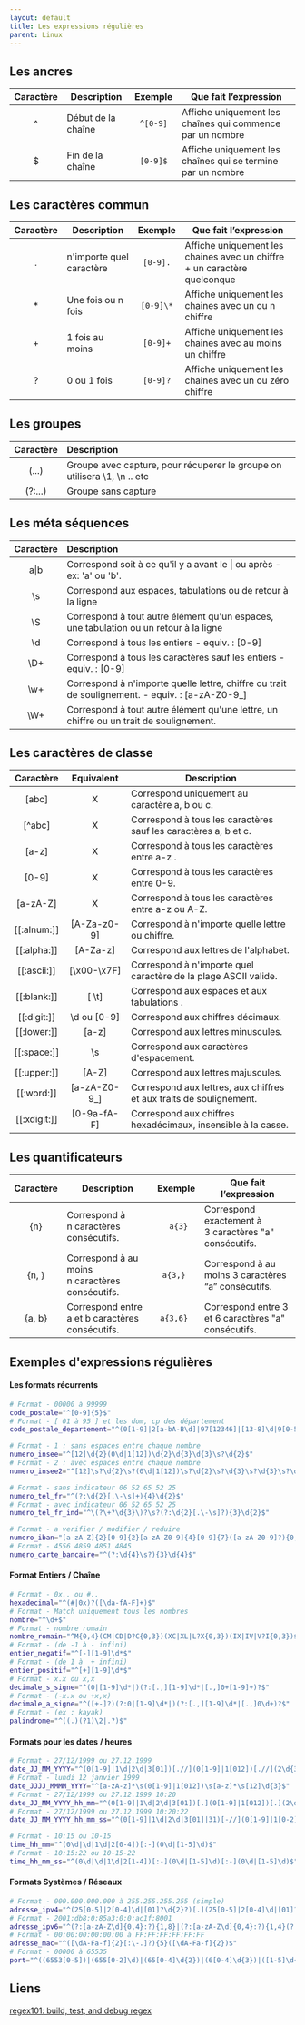 ```yaml
---
layout: default
title: Les expressions régulières
parent: Linux
---
```


## Les ancres

| Caractère | Description        | Exemple  | Que fait l’expression                                       |
| :-------: | ------------------ | :------: | ----------------------------------------------------------- |
|     ^     | Début de la chaîne | `^[0-9]` | Affiche uniquement les chaînes qui commence par un nombre   |
|     $     | Fin de la chaîne   | `[0-9]$` | Affiche uniquement les chaînes qui se termine par un nombre |

## Les caractères commun

| Caractère | Description              |  Exemple  | Que fait l’expression                                                    |
| :-------: | ------------------------ | :-------: | ------------------------------------------------------------------------ |
|     .     | n'importe quel caractère | `[0-9].`  | Affiche uniquement les chaines avec un chiffre + un caractère quelconque |
|    \*     | Une fois ou n fois       | `[0-9]\*` | Affiche uniquement les chaines avec un ou n chiffre                      |
|     +     | 1 fois au moins          | `[0-9]+`  | Affiche uniquement les chaines avec au moins un chiffre                  |
|     ?     | 0 ou 1 fois              | `[0-9]?`  | Affiche uniquement les chaines avec un ou zéro chiffre                   |

## Les groupes

| Caractère | Description                                                              |
| :-------: | :----------------------------------------------------------------------- |
|   (...)   | Groupe avec capture, pour récuperer le groupe on utilisera \1, \n .. etc |
|  (?:...)  | Groupe sans capture                                                      |

## Les méta séquences

| Caractère | Description                                                                                     |
| :-------: | :---------------------------------------------------------------------------------------------- |
|   a\|b    | Correspond soit à ce qu'il y a avant le \| ou après - ex: 'a' ou 'b'.                           |
|    \s     | Correspond aux espaces, tabulations ou de retour à la ligne                                     |
|    \S     | Correspond à tout autre élément qu'un espaces, une tabulation ou un retour à la ligne           |
|    \d     | Correspond à tous les entiers - equiv. : [0-9]                                                  |
|    \D+    | Correspond à tous les caractères sauf les entiers - equiv. : [0-9]                              |
|    \w+    | Correspond à n'importe quelle lettre, chiffre ou trait de soulignement. - equiv. : [a-zA-Z0-9_] |
|    \W+    | Correspond à tout autre élément qu'une lettre, un chiffre ou un trait de soulignement.          |

## Les caractères de classe

|   Caractère    |  Equivalent  | Description                                                         |
| :------------: | :----------: | ------------------------------------------------------------------- |
|     [abc]      |      X       | Correspond uniquement au caractère a, b ou c.                       |
|    [\^abc]     |      X       | Correspond à tous les caractères sauf les caractères a, b et c.     |
|     [a-z]      |      X       | Correspond à tous les caractères entre a-z .                        |
|     [0-9]      |      X       | Correspond à tous les caractères entre 0-9.                         |
|    [a-zA-Z]    |      X       | Correspond à tous les caractères entre a-z ou A-Z.                  |
| [\[:alnum:]\]  | [A-Za-z0-9]  | Correspond à n'importe quelle lettre ou chiffre.                    |
| [\[:alpha:]\]  |   [A-Za-z]   | Correspond aux lettres de l'alphabet.                               |
| [\[:ascii:]\]  | [\x00-\x7F]  | Correspond à n'importe quel caractère de la plage ASCII valide.     |
| [\[:blank:]\]  |    [ \t]     | Correspond aux espaces et aux tabulations .                         |
| [\[:digit:]\]  | \d ou [0-9]  | Correspond aux chiffres décimaux.                                   |
| [\[:lower:]\]  |    [a-z]     | Correspond aux lettres minuscules.                                  |
| [\[:space:]\]  |     \\s      | Correspond aux caractères d'espacement.                             |
| [\[:upper:]\]  |    [A-Z]     | Correspond aux lettres majuscules.                                  |
|  [\[:word:]\]  | [a-zA-Z0-9_] | Correspond aux lettres, aux chiffres et aux traits de soulignement. |
| [\[:xdigit:]\] | [0-9a-fA-F]  | Correspond aux chiffres hexadécimaux, insensible à la casse.        |

## Les quantificateurs

| Caractère | Description                                     |  Exemple  | Que fait l’expression                                 |
| :-------: | ----------------------------------------------- | :-------: | ----------------------------------------------------- |
|    {n}    | Correspond à n caractères consécutifs.          |  ` a{3}`  | Correspond exactement à 3 caractères "a" consécutifs. |
|   {n, }   | Correspond à au moins n caractères consécutifs. | `a{3,} `  | Correspond à au moins 3 caractères “a” consécutifs.   |
|  {a, b}   | Correspond entre a et b caractères consécutifs. | `a{3,6} ` | Correspond entre 3 et 6 caractères "a" consécutifs.   |

## Exemples d'expressions régulières

#### Les formats récurrents

```bash
# Format - 00000 à 99999
code_postale="^[0-9]{5}$"
# Format - [ 01 à 95 ] et les dom, cp des département
code_postale_departement="^(0[1-9]|2[a-bA-B\d]|97[12346]|[13-8]\d|9[0-5])$"
```

```bash
# Format - 1 : sans espaces entre chaque nombre
numero_insee="^[12]\d{2}(0\d|1[12])\d{2}\d{3}\d{3}\s?\d{2}$"
# Format - 2 : avec espaces entre chaque nombre
numero_insee2="^[12]\s?\d{2}\s?(0\d|1[12])\s?\d{2}\s?\d{3}\s?\d{3}\s?\d{2}$"
```

```bash
# Format - sans indicateur 06 52 65 52 25
numero_tel_fr="^(?:\d{2}[.\-\s]+){4}\d{2}$"
# Format - avec indicateur 06 52 65 52 25
numero_tel_fr_ind="^\(?\+?\d{3}\)?\s?(?:\d{2}[.\-\s]?){3}\d{2}$"
```

```bash
# Format - a verifier / modifier / reduire
numero_iban="[a-zA-Z]{2}[0-9]{2}[a-zA-Z0-9]{4}[0-9]{7}([a-zA-Z0-9]?){0,16}"
# Format - 4556 4859 4851 4845
numero_carte_bancaire="^(?:\d{4}\s?){3}\d{4}$"
```

#### Format Entiers / Chaîne

```bash
# Format - 0x.. ou #..
hexadecimal="^(#|0x)?([\da-fA-F]+)$"
# Format - Match uniquement tous les nombres
nombre="^\d+$"
# Format - nombre romain
nombre_romain="^M{0,4}(CM|CD|D?C{0,3})(XC|XL|L?X{0,3})(IX|IV|V?I{0,3})$"
# Format - (de -1 à - infini)
entier_negatif="^[-][1-9]\d*$"
# Format - (de 1 à  + infini)
entier_positif="^[+][1-9]\d*$"
# Format - x.x ou x,x
decimale_s_signe="^(0|[1-9]\d*|)(?:[.,][1-9]\d*|[.,]0+[1-9]+)?$"
# Format - (-x.x ou +x,x)
decimale_a_signe="^([+-]?)(?:0|[1-9]\d*|)(?:[.,][1-9]\d*|[.,]0\d+)?$"
# Format - (ex : kayak)
palindrome="^((.)(?1)\2|.?)$"
```

#### Formats pour les dates / heures

```bash
# Format - 27/12/1999 ou 27.12.1999
date_JJ_MM_YYYY="^(0[1-9]|1\d|2\d|3[01])[.//](0[1-9]|1[012])[.//](2\d{3})$"
# Format - lundi 12 janvier 1999
date_JJJJ_MMMM_YYYY="^[a-zA-z]*\s(0[1-9]|1[012])\s[a-z]*\s[12]\d{3}$"
# Format - 27/12/1999 ou 27.12.1999 10:20
date_JJ_MM_YYYY_hh_mm="^(0[1-9]|1\d|2\d|3[01])[.](0[1-9]|1[012])[.](2\d{3})\s?(0\d|\d|1\d|2[0-4]):(0\d|[1-5]\d)$"
# Format - 27/12/1999 ou 27.12.1999 10:20:22
date_JJ_MM_YYYY_hh_mm_ss="^(0[1-9]|1\d|2\d|3[01]|31)[-//](0[1-9]|1[0-2])[-//]([12]\d{3})\s(0\d|\d|1\d|2[1-4])[:/-//](0\d|\d{2})[:/-//](0\d|\d{2})$"
```

```bash
# Format - 10:15 ou 10-15
time_hh_mm="^(0\d|\d|1\d|2[0-4])[:-](0\d|[1-5]\d)$"
# Format - 10:15:22 ou 10-15-22
time_hh_mm_ss="^(0\d|\d|1\d|2[1-4])[:-](0\d|[1-5]\d)[:-](0\d|[1-5]\d)$"
```

#### Formats Systèmes / Réseaux

```bash
# Format - 000.000.000.000 à 255.255.255.255 (simple)
adresse_ipv4="^(25[0-5]|2[0-4]\d|[01]?\d{2}?)[.](25[0-5]|2[0-4]\d|[01]?\d{2}?)[.](25[0-5]|2[0-4]\d|[01]?\d{2}?)[.](25[0-5]|2[0-4]\d|[01]?\d{2}?)$"
# Format - 2001:db8:0:85a3:0:0:ac1f:8001
adresse_ipv6="^(?:[a-zA-Z\d]{0,4}:?){1,8}|(?:[a-zA-Z\d]{0,4}:?){1,4}(?:\d{1,3}\.){3}\d{1,3}$"
# Format - 00:00:00:00:00:00 à FF:FF:FF:FF:FF:FF
adresse_mac="^([\dA-Fa-f]{2}[:\-.]?){5}([\dA-Fa-f]{2})$"
# Format - 00000 à 65535
port="^((6553[0-5])|(655[0-2]\d)|(65[0-4]\d{2})|(6[0-4]\d{3})|([1-5]\d{4})|([0-5]{0,5})|(\d{1,4}))$"
```

## Liens

[regex101: build, test, and debug regex](https://regex101.com/) <br/>
